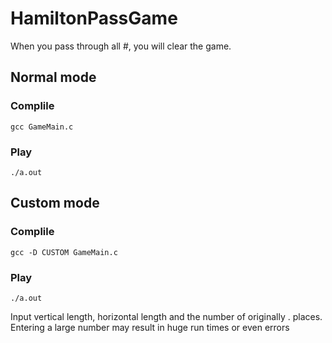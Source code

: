# HamiltonPassGame
When you pass through all #, you will clear the game.

## Normal mode
### Complile
```
gcc GameMain.c
```
### Play
```
./a.out
```

## Custom mode
### Complile
```
gcc -D CUSTOM GameMain.c
```
### Play
```
./a.out
```
Input vertical length, horizontal length and the number of originally . places.
Entering a large number may result in huge run times or even errors